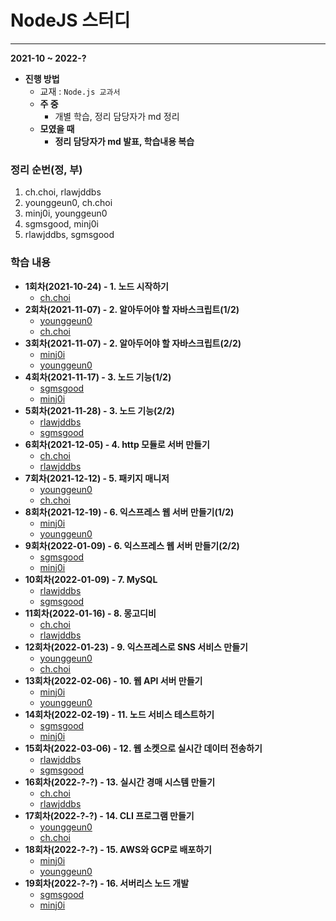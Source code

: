 # NodeJS 스터디

---

**2021-10 ~ 2022-?**
* **진행 방법**
  * 교재 : `Node.js 교과서`
  * **주 중**
    * 개별 학습, 정리 담당자가 md 정리
  * **모였을 때**
    * **정리 담당자가 md 발표, 학습내용 복습**
    
### 정리 순번(정, 부)
1. ch.choi, rlawjddbs
2. younggeun0, ch.choi
3. minj0i, younggeun0
4. sgmsgood, minj0i
5. rlawjddbs, sgmsgood

### 학습 내용
  * **1회차(2021-10-24) - 1. 노드 시작하기**
    * [ch.choi](https://github.com/ohbokdong/NodeJSStudy/blob/main/summary/week1/ch.choi.md)
  * **2회차(2021-11-07) - 2. 알아두어야 할 자바스크립트(1/2)**
    * [younggeun0](https://github.com/ohbokdong/NodeJSStudy/blob/main/summary/week2/younggeun0.md)
    * [ch.choi](https://github.com/ohbokdong/NodeJSStudy/blob/main/summary/week2/ch.choi.md)
  * **3회차(2021-11-07) - 2. 알아두어야 할 자바스크립트(2/2)**
    * [minj0i](https://github.com/ohbokdong/NodeJSStudy/blob/main/summary/week3/minj0i.md)
    * [younggeun0](https://github.com/ohbokdong/NodeJSStudy/blob/main/summary/week2/younggeun0.md#22-%ED%94%84%EB%A1%A0%ED%8A%B8%EC%97%94%EB%93%9C-%EC%9E%90%EB%B0%94%EC%8A%A4%ED%81%AC%EB%A6%BD%ED%8A%B8)
  * **4회차(2021-11-17) - 3. 노드 기능(1/2)**
    * [sgmsgood](https://github.com/ohbokdong/NodeJSStudy/blob/main/summary/week4/sgmsgood.md)
    * [minj0i](https://github.com/ohbokdong/NodeJSStudy/blob/main/summary/week4/minj0i.md)
  * **5회차(2021-11-28) - 3. 노드 기능(2/2)**
    * [rlawjddbs](https://github.com/ohbokdong/NodeJSStudy/blob/main/summary/week5/rlawjddbs.md)
    * [sgmsgood](https://github.com/ohbokdong/NodeJSStudy/blob/main/summary/week5/sgmsgood.md)
  * **6회차(2021-12-05) - 4. http 모듈로 서버 만들기**
    * [ch.choi](https://github.com/ohbokdong/NodeJSStudy/blob/main/summary/week6/ch.choi.md)
    * [rlawjddbs](https://github.com/ohbokdong/NodeJSStudy/blob/main/summary/week6/rlawjddbs.md)
  * **7회차(2021-12-12) - 5. 패키지 매니저**
    * [younggeun0](https://github.com/ohbokdong/NodeJSStudy/blob/main/summary/week7/younggeun0.md)
    * [ch.choi](https://github.com/ohbokdong/NodeJSStudy/blob/main/summary/week7/ch.choi.md)
  * **8회차(2021-12-19) - 6. 익스프레스 웹 서버 만들기(1/2)**
    * [minj0i](https://github.com/ohbokdong/NodeJSStudy/blob/main/summary/week8/minj0i.md)
    * [younggeun0](https://github.com/ohbokdong/NodeJSStudy/blob/main/summary/week8/younggeun0.md)
  * **9회차(2022-01-09) - 6. 익스프레스 웹 서버 만들기(2/2)**
    * [sgmsgood](https://github.com/ohbokdong/NodeJSStudy/blob/main/summary/week9/sgmsgood.md)
    * [minj0i](https://github.com/ohbokdong/NodeJSStudy/blob/main/summary/week9/minj0i.md)
  * **10회차(2022-01-09) - 7. MySQL**
    * [rlawjddbs](https://github.com/ohbokdong/NodeJSStudy/blob/main/summary/week10/rlawjddbs.md)
    * [sgmsgood](https://github.com/ohbokdong/NodeJSStudy/blob/main/summary/week10/sgmsgood.md)
  * **11회차(2022-01-16) - 8. 몽고디비**
    * [ch.choi](https://github.com/ohbokdong/NodeJSStudy/blob/main/summary/week11/ch.choi.md)
    * [rlawjddbs](https://github.com/ohbokdong/NodeJSStudy/blob/main/summary/week11/rlawjddbs.md)
  * **12회차(2022-01-23) - 9. 익스프레스로 SNS 서비스 만들기**
    * [younggeun0](https://github.com/ohbokdong/NodeJSStudy/blob/main/summary/week12/younggeun0.md)
    * [ch.choi](https://github.com/ohbokdong/NodeJSStudy/blob/main/summary/week12/ch.choi.md)
  * **13회차(2022-02-06) - 10. 웹 API 서버 만들기**
    * [minj0i](https://github.com/ohbokdong/NodeJSStudy/blob/main/summary/week13/minj0i.md)
    * [younggeun0](https://github.com/ohbokdong/NodeJSStudy/blob/main/summary/week13/younggeun0.md)
  * **14회차(2022-02-19) - 11. 노드 서비스 테스트하기**
    * [sgmsgood](https://github.com/ohbokdong/NodeJSStudy/blob/main/summary/week14/sgmsgood.md)
    * [minj0i](https://github.com/ohbokdong/NodeJSStudy/blob/main/summary/week14/minj0i.md)
  * **15회차(2022-03-06) - 12. 웹 소켓으로 실시간 데이터 전송하기**
    * [rlawjddbs](https://github.com/ohbokdong/NodeJSStudy/blob/main/summary/week15/rlawjddbs.md)
    * [sgmsgood](https://github.com/ohbokdong/NodeJSStudy/blob/main/summary/week15/sgmsgood.md)
  * **16회차(2022-?-?) - 13. 실시간 경매 시스템 만들기**
    * [ch.choi](https://github.com/ohbokdong/NodeJSStudy/blob/main/summary/week16/ch.choi.md)
    * [rlawjddbs](https://github.com/ohbokdong/NodeJSStudy/blob/main/summary/week16/rlawjddbs.md)
  * **17회차(2022-?-?) - 14. CLI 프로그램 만들기**
    * [younggeun0](https://github.com/ohbokdong/NodeJSStudy/blob/main/summary/week17/younggeun0.md)
    * [ch.choi](https://github.com/ohbokdong/NodeJSStudy/blob/main/summary/week17/ch.choi.md)
  * **18회차(2022-?-?) - 15. AWS와 GCP로 배포하기**
    * [minj0i](https://github.com/ohbokdong/NodeJSStudy/blob/main/summary/week18/minj0i.md)
    * [younggeun0](https://github.com/ohbokdong/NodeJSStudy/blob/main/summary/week18/younggeun0.md)
  * **19회차(2022-?-?) - 16. 서버리스 노드 개발**
    * [sgmsgood](https://github.com/ohbokdong/NodeJSStudy/blob/main/summary/week19/sgmsgood.md)
    * [minj0i](https://github.com/ohbokdong/NodeJSStudy/blob/main/summary/week19/minj0i.md)

